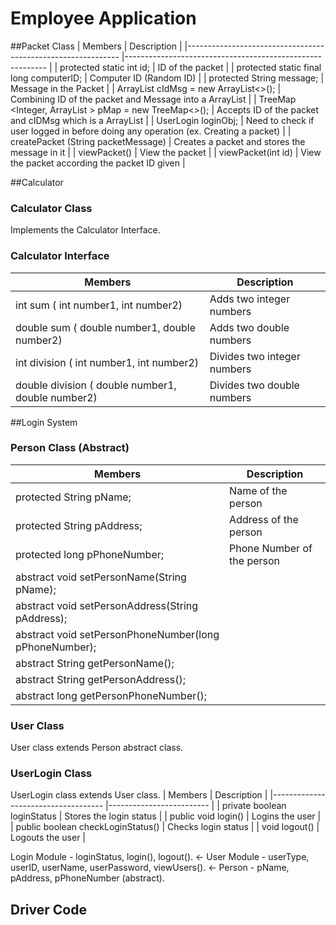 # Employee Application

##Packet Class
| Members                                                     	| Description                                              	|
|-------------------------------------------------------------	|----------------------------------------------------------	|
| protected static int  id;                                   	| ID of the packet                                         	|
| protected static final long  computerID;                    	| Computer ID (Random ID)                                  	|
| protected  String  message;                                 	| Message in the Packet                                    	|
| ArrayList  cIdMsg  =  new ArrayList<>();                    	| Combining ID of the packet and Message into a ArrayList  	|
| TreeMap <Integer, ArrayList >  pMap  =  new TreeMap<>(); 	| Accepts ID of the packet and cIDMsg which is a ArrayList 	|
| UserLogin  loginObj;                                        	| Need to check if user logged in before doing any operation (ex. Creating a packet)                         	|
| createPacket (String packetMessage)                        	| Creates a packet and stores the message in it            	|
| viewPacket()                                                	| View the packet                                          	|
| viewPacket(int id)                                          	| View the packet according the packet ID given            	|

##Calculator 
### Calculator Class 
Implements the Calculator Interface.

### Calculator Interface
| Members                                              	| Description                 	|
|------------------------------------------------------	|-----------------------------	|
| int  sum ( int  number1,  int number2)               	| Adds two integer numbers    	|
| double  sum ( double  number1,  double number2)      	| Adds two double numbers     	|
| int  division ( int  number1,  int number2)          	| Divides two integer numbers 	|
| double  division ( double  number1,  double number2) 	| Divides two double numbers  	|

##Login System
### Person Class (Abstract)
| Members                                                	| Description                	|
|--------------------------------------------------------	|----------------------------	|
| protected  String  pName;                              	| Name of the person         	|
| protected String pAddress;                             	| Address of the person      	|
| protected long pPhoneNumber;                           	| Phone Number of the person 	|
| abstract void setPersonName(String pName);             	|                            	|
| abstract void setPersonAddress(String pAddress);       	|                            	|
| abstract void setPersonPhoneNumber(long pPhoneNumber); 	|                            	|
| abstract String getPersonName();                       	|                            	|
| abstract String getPersonAddress();                    	|                            	|
| abstract long getPersonPhoneNumber();                  	|                            	|

### User Class
User class extends Person abstract class.

### UserLogin Class
UserLogin class extends User class.
| Members                            	| Description             	|
|------------------------------------	|-------------------------	|
| private boolean  loginStatus       	| Stores the login status 	|
| public void  login()               	| Logins the user         	|
| public boolean  checkLoginStatus() 	| Checks login status     	|
| void  logout()                     	| Logouts the user        	|

Login Module - loginStatus, login(), logout(). <- User Module - userType, userID, userName, userPassword, viewUsers(). <- Person - pName, pAddress, pPhoneNumber (abstract). 

## Driver Code


